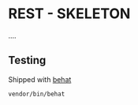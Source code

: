 # REST - SKELETON


....


## Testing

Shipped with [behat](http://behat.org/en/latest/)
```shell
vendor/bin/behat
```
